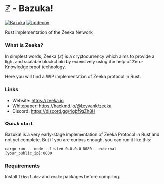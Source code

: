 # ℤ - Bazuka!

[![Bazuka](https://github.com/zeeka-network/bazuka/actions/workflows/actions.yml/badge.svg)](https://github.com/zeeka-network/bazuka/actions/workflows/actions.yml)
[![codecov](https://codecov.io/gh/zeeka-network/bazuka/branch/master/graph/badge.svg?token=8XTLET5GQN)](https://codecov.io/gh/zeeka-network/bazuka)

Rust implementation of the Zeeka Network

### What is Zeeka?

In simplest words, Zeeka (ℤ) is a cryptocurrency which aims to provide a light and scalable blockchain by extensively using the help of Zero-Knowledge proof technology.

Here you will find a WIP implementation of Zeeka protocol in Rust.

### Links

 - Website: https://zeeka.io
 - Whitepaper: https://hackmd.io/@keyvank/zeeka
 - Discord: https://discord.gg/4gbf9gZh8H

### Quick start

Bazuka! is a very early-stage implementation of Zeeka Protocol in Rust and not
yet complete. But if you are curious enough, you can run it like this:

```
cargo run -- node --listen 0.0.0.0:8080 --external [your_public_ip]:8080
```

### Requirements

Install `libssl-dev` and `cmake` packages before compiling.

